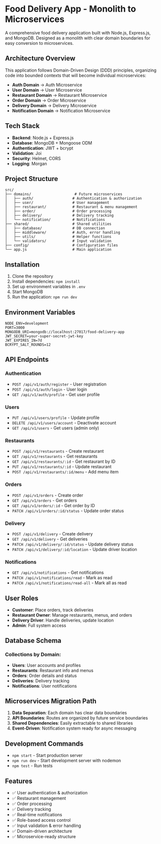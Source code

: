 # Food Delivery App - Monolith to Microservices

A comprehensive food delivery application built with Node.js, Express.js, and MongoDB. Designed as a monolith with clear domain boundaries for easy conversion to microservices.

## Architecture Overview

This application follows Domain-Driven Design (DDD) principles, organizing code into bounded contexts that will become individual microservices:

- **Auth Domain** → Auth Microservice
- **User Domain** → User Microservice  
- **Restaurant Domain** → Restaurant Microservice
- **Order Domain** → Order Microservice
- **Delivery Domain** → Delivery Microservice
- **Notification Domain** → Notification Microservice

## Tech Stack

- **Backend**: Node.js + Express.js
- **Database**: MongoDB + Mongoose ODM
- **Authentication**: JWT + bcrypt
- **Validation**: Joi
- **Security**: Helmet, CORS
- **Logging**: Morgan

## Project Structure

```
src/
├── domains/                    # Future microservices
│   ├── auth/                  # Authentication & authorization
│   ├── user/                  # User management
│   ├── restaurant/            # Restaurant & menu management
│   ├── order/                 # Order processing
│   ├── delivery/              # Delivery tracking
│   └── notification/          # Notifications
├── shared/                    # Shared utilities
│   ├── database/              # DB connection
│   ├── middleware/            # Auth, error handling
│   ├── utils/                 # Helper functions
│   └── validators/            # Input validation
├── config/                    # Configuration files
└── app.js                     # Main application
```

## Installation

1. Clone the repository
2. Install dependencies: `npm install`
3. Set up environment variables in `.env`
4. Start MongoDB
5. Run the application: `npm run dev`

## Environment Variables

```env
NODE_ENV=development
PORT=3000
MONGODB_URI=mongodb://localhost:27017/food-delivery-app
JWT_SECRET=your-super-secret-jwt-key
JWT_EXPIRES_IN=7d
BCRYPT_SALT_ROUNDS=12
```

## API Endpoints

### Authentication
- `POST /api/v1/auth/register` - User registration
- `POST /api/v1/auth/login` - User login
- `GET /api/v1/auth/profile` - Get user profile

### Users
- `PUT /api/v1/users/profile` - Update profile
- `DELETE /api/v1/users/account` - Deactivate account
- `GET /api/v1/users` - Get users (admin only)

### Restaurants
- `POST /api/v1/restaurants` - Create restaurant
- `GET /api/v1/restaurants` - Get restaurants
- `GET /api/v1/restaurants/:id` - Get restaurant by ID
- `PUT /api/v1/restaurants/:id` - Update restaurant
- `POST /api/v1/restaurants/:id/menu` - Add menu item

### Orders
- `POST /api/v1/orders` - Create order
- `GET /api/v1/orders` - Get orders
- `GET /api/v1/orders/:id` - Get order by ID
- `PATCH /api/v1/orders/:id/status` - Update order status

### Delivery
- `POST /api/v1/delivery` - Create delivery
- `GET /api/v1/delivery` - Get deliveries
- `PATCH /api/v1/delivery/:id/status` - Update delivery status
- `PATCH /api/v1/delivery/:id/location` - Update driver location

### Notifications
- `GET /api/v1/notifications` - Get notifications
- `PATCH /api/v1/notifications/read` - Mark as read
- `PATCH /api/v1/notifications/read-all` - Mark all as read

## User Roles

- **Customer**: Place orders, track deliveries
- **Restaurant Owner**: Manage restaurants, menus, and orders
- **Delivery Driver**: Handle deliveries, update location
- **Admin**: Full system access

## Database Schema

### Collections by Domain:
- **Users**: User accounts and profiles
- **Restaurants**: Restaurant info and menus
- **Orders**: Order details and status
- **Deliveries**: Delivery tracking
- **Notifications**: User notifications

## Microservices Migration Path

1. **Data Separation**: Each domain has clear data boundaries
2. **API Boundaries**: Routes are organized by future service boundaries
3. **Shared Dependencies**: Easily extractable to shared libraries
4. **Event-Driven**: Notification system ready for async messaging

## Development Commands

- `npm start` - Start production server
- `npm run dev` - Start development server with nodemon
- `npm test` - Run tests

## Features

- ✅ User authentication & authorization
- ✅ Restaurant management
- ✅ Order processing
- ✅ Delivery tracking
- ✅ Real-time notifications
- ✅ Role-based access control
- ✅ Input validation & error handling
- ✅ Domain-driven architecture
- ✅ Microservice-ready structure